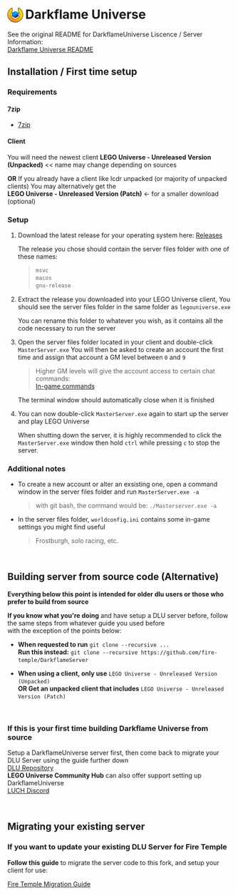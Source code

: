 # <img style="float: left; padding-right: 5px" height=35px width=35px src="logo_.png"> Darkflame Universe

See the original README for DarkflameUniverse Liscence / Server Information:                       
[Darkflame Universe README](https://github.com/Fire-Temple/DarkflameServer/blob/main/README_original.md)

## Installation / First time setup

### Requirements

#### 7zip
 - [7zip](https://www.7-zip.org/)

#### Client
You will need the newest client **LEGO Universe - Unreleased Version (Unpacked)** << name may change depending on sources

**OR** If you already have a client like lcdr unpacked (or majority of unpacked clients)
You may alternatively get the              
**LEGO Universe - Unreleased Version (Patch)** <- for a smaller download (optional)

### Setup

1. Download the latest release for your operating system here: 
	[Releases](https://github.com/Fire-Temple/DarkflameServer/releases)
	
	The release you chose should contain the server files folder with one of these names:
	> ```diff
	> msvc
	> macos
	> gnu-release
	
	
2. Extract the release you downloaded into your LEGO Universe client, You should see the server files folder
   in the same folder as `legouniverse.exe`
   
	You can rename this folder to whatever you wish, as it contains all the code necessary to run the server
   
   
3. Open the server files folder located in your client and double-click `MasterServer.exe`
	You will then be asked to create an account the first time and assign that account a GM level between `0` and `9`
	
	> Higher GM levels will give the account access to certain chat commands:	
	> [In-game commands](https://github.com/Fire-Temple/DarkflameServer/blob/main/docs/Commands.md)
	
	The terminal window should automatically close when it is finished
	
	
4. You can now double-click `MasterServer.exe` again to start up the server and play LEGO Universe

	When shutting down the server, it is highly recommended to click the `MasterServer.exe` window 
	then hold `ctrl` while pressing `c` to stop the server.
	
	
### Additional notes	
	
* To create a new account or alter an exsisting one, open a command window in the server files folder
	and run `MasterServer.exe -a`
	
	> with git bash, the command would be: 
	> `./Masterserver.exe -a`


* In the server files folder, `worldconfig.ini`	contains some in-game settings you might find useful

	> Frostburgh, solo racing, etc.
	
<br>

## Building server from source code (Alternative)

**Everything below this point is intended for older dlu users or those who prefer to build from source**


**If you know what you're doing** and have setup a DLU server before, follow the same steps from whatever guide you used before                   
with the exception of the points below:

* **When requested to run** `git clone --recursive ...`                       
  **Run this instead:** `git clone --recursive https://github.com/fire-temple/DarkflameServer`
  
* **When using a client, only use** `LEGO Universe - Unreleased Version (Unpacked)`                               
  **OR Get an unpacked client that includes** `LEGO Universe - Unreleased Version (Patch)`

<br>

### If this is your first time building Darkflame Universe from source

Setup a DarkflameUniverse server first, then come back to migrate your DLU Server using the guide further down                               
[DLU Repository](https://github.com/DarkflameUniverse/DarkflameServer)            
**LEGO Universe Community Hub** can also offer support setting up DarkflameUniverse              
[LUCH Discord](https://discord.gg/TW4fXd75uD)

<br>

## Migrating your existing server

### If you want to update your existing DLU Server for Fire Temple

**Follow this guide** to migrate the server code to this fork, and setup your client for use:

[Fire Temple Migration Guide](https://gist.github.com/Dimes6003/412591fdc7e96cd147456f30ac8a1f9e)
